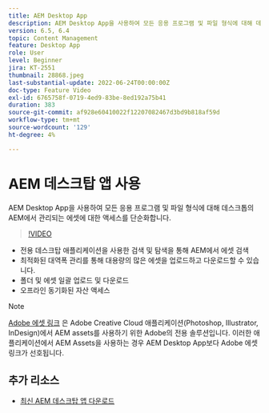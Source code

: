 ```yaml
---
title: AEM Desktop App
description: AEM Desktop App을 사용하여 모든 응용 프로그램 및 파일 형식에 대해 데스크톱의 AEM에서 관리되는 에셋에 대한 액세스를 단순화합니다.
version: 6.5, 6.4
topic: Content Management
feature: Desktop App
role: User
level: Beginner
jira: KT-2551
thumbnail: 28868.jpeg
last-substantial-update: 2022-06-24T00:00:00Z
doc-type: Feature Video
exl-id: 6765758f-0719-4ed9-83be-8ed192a75b41
duration: 383
source-git-commit: af928e60410022f12207082467d3bd9b818af59d
workflow-type: tm+mt
source-wordcount: '129'
ht-degree: 4%

---
```


# AEM 데스크탑 앱 사용

AEM Desktop App을 사용하여 모든 응용 프로그램 및 파일 형식에 대해 데스크톱의 AEM에서 관리되는 에셋에 대한 액세스를 단순화합니다.

>[!VIDEO](https://video.tv.adobe.com/v/28868?quality=12&learn=on)

+ 전용 데스크탑 애플리케이션을 사용한 검색 및 탐색을 통해 AEM에서 에셋 검색
+ 최적화된 대역폭 관리를 통해 대용량의 많은 에셋을 업로드하고 다운로드할 수 있습니다.
+ 폴더 및 에셋 일괄 업로드 및 다운로드
+ 오프라인 동기화된 자산 액세스

>[!NOTE]
>
> [Adobe 에셋 링크](./adobe-asset-link.md) 은 Adobe Creative Cloud 애플리케이션(Photoshop, Illustrator, InDesign)에서 AEM assets를 사용하기 위한 Adobe의 전용 솔루션입니다. 이러한 애플리케이션에서 AEM Assets을 사용하는 경우 AEM Desktop App보다 Adobe 에셋 링크가 선호됩니다.

## 추가 리소스

+ [최신 AEM 데스크탑 앱 다운로드](https://experienceleague.adobe.com/docs/experience-manager-desktop-app/using/release-notes.html)
